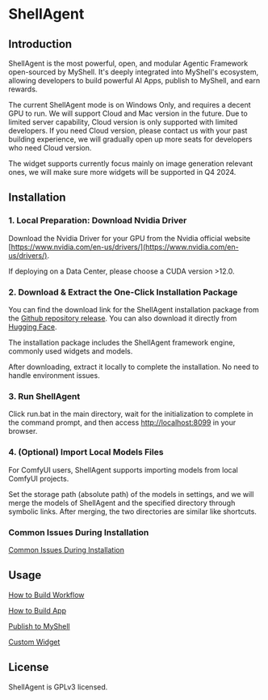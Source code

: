 # ShellAgent

## Introduction

ShellAgent is the most powerful, open, and modular Agentic Framework open-sourced by MyShell. It's deeply integrated into MyShell's ecosystem, allowing developers to build powerful AI Apps, publish to MyShell, and earn rewards.

The current ShellAgent mode is on Windows Only, and requires a decent GPU to run. We will support Cloud and Mac version in the future. Due to limited server capability, Cloud version is only supported with limited developers. If you need Cloud version, please contact us with your past building experience, we will gradually open up more seats for developers who need Cloud version.

The widget supports currently focus mainly on image generation relevant ones, we will make sure more widgets will be supported in Q4 2024.

## Installation

### 1. Local Preparation: Download Nvidia Driver

Download the Nvidia Driver for your GPU from the Nvidia official website [https://www.nvidia.com/en-us/drivers/](https://www.nvidia.com/en-us/drivers/).

If deploying on a Data Center, please choose a CUDA version >12.0.

### 2. Download & Extract the One-Click Installation Package

You can find the download link for the ShellAgent installation package from the [Github repository release](https://github.com/myshell-ai/ShellAgent/releases). You can also download it directly from [Hugging Face](https://huggingface.co/myshell-ai/ShellAgent/tree/main).

The installation package includes the ShellAgent framework engine, commonly used widgets and models.

After downloading, extract it locally to complete the installation. No need to handle environment issues.

### 3. Run ShellAgent

Click run.bat in the main directory, wait for the initialization to complete in the command prompt, and then access [http://localhost:8099](http://localhost:8099) in your browser.

### 4. (Optional) Import Local Models Files

For ComfyUI users, ShellAgent supports importing models from local ComfyUI projects.

Set the storage path (absolute path) of the models in settings, and we will merge the models of ShellAgent and the specified directory through symbolic links. After merging, the two directories are similar like shortcuts.

### Common Issues During Installation

[Common Issues During Installation](https://docs.myshell.ai/product-manual/create/shellagent-mode-beta/installation#common-issues-during-installation)

## Usage

[How to Build Workflow](https://docs.myshell.ai/product-manual/create/shellagent-mode-beta/workflow)

[How to Build App](https://docs.myshell.ai/product-manual/create/shellagent-mode-beta/app-builder)

[Publish to MyShell](https://docs.myshell.ai/product-manual/create/shellagent-mode-beta/publish-to-myshell)

[Custom Widget](https://docs.myshell.ai/product-manual/create/shellagent-mode-beta/build-custom-widget)

## License

ShellAgent is GPLv3 licensed.
